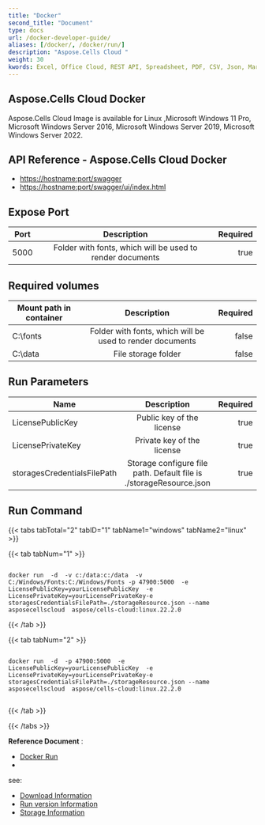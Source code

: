 ```yaml
---
title: "Docker"
second_title: "Document"
type: docs
url: /docker-developer-guide/
aliases: [/docker/, /docker/run/]
description: "Aspose.Cells Cloud "
weight: 30
kwords: Excel, Office Cloud, REST API, Spreadsheet, PDF, CSV, Json, Markdown, Docker
---
```



## Aspose.Cells Cloud Docker

Aspose.Cells Cloud Image is available for Linux ,Microsoft Windows 11 Pro, Microsoft Windows Server 2016, Microsoft Windows Server 2019, Microsoft Windows Server 2022.

## API Reference - Aspose.Cells Cloud Docker

- <https://hostname:port/swagger>
- <https://hostname:port/swagger/ui/index.html>

## Expose Port

Port | Description | Required
---|:--:|---:
5000 |  Folder with fonts, which will be used to render documents | true

## Required volumes ##

Mount path in container | Description | Required
---|:--:|---:
C:\fonts |  Folder with fonts, which will be used to render documents | false
C:\data | File storage folder | false

## Run Parameters ##

Name | Description | Required
---|:--:|---:
LicensePublicKey | Public key of the license   | true
LicensePrivateKey | Private key of the license  | true
storagesCredentialsFilePath | Storage configure file path. Default file is ./storageResource.json  | true

## Run Command ##

{{< tabs tabTotal="2" tabID="1" tabName1="windows" tabName2="linux" >}}

{{< tab tabNum="1" >}}

```windows

docker run  -d  -v c:/data:c:/data  -v C:/Windows/Fonts:C:/Windows/Fonts -p 47900:5000  -e LicensePublicKey=yourLicensePublicKey  -e LicensePrivateKey=yourLicensePrivateKey-e storagesCredentialsFilePath=./storageResource.json --name asposecellscloud  aspose/cells-cloud:linux.22.2.0

```

{{< /tab >}}

{{< tab tabNum="2" >}}

```linux

docker run  -d  -p 47900:5000  -e LicensePublicKey=yourLicensePublicKey  -e LicensePrivateKey=yourLicensePrivateKey-e storagesCredentialsFilePath=./storageResource.json --name asposecellscloud  aspose/cells-cloud:linux.22.2.0


```

{{< /tab >}}

{{< /tabs >}}

**Reference Document** :

- [Docker Run]( https://docs.docker.com/engine/reference/commandline/run/)
-

see:

- [Download Information](/cells/docker/downloads/)
- [Run version Information](/cells//docker/tag-list/)
- [Storage Information](/cells/docker/storage/)
